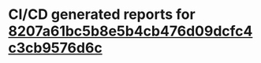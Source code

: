# CI/CD generated reports for [8207a61bc5b8e5b4cb476d09dcfc4c3cb9576d6c](https://github.com/hydephp/develop/commit/8207a61bc5b8e5b4cb476d09dcfc4c3cb9576d6c)
